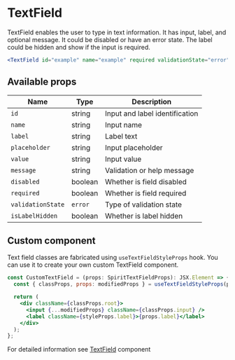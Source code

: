 # TextField

TextField enables the user to type in text information. It has input, label,
and optional message. It could be disabled or have an error state. The label could be hidden
and show if the input is required.

```jsx
<TextField id="example" name="example" required validationState="error" messsage="validation failed" />
```

## Available props

| Name              | Type    | Description                    |
| ----------------- | ------- | ------------------------------ |
| `id`              | string  | Input and label identification |
| `name`            | string  | Input name                     |
| `label`           | string  | Label text                     |
| `placeholder`     | string  | Input placeholder              |
| `value`           | string  | Input value                    |
| `message`         | string  | Validation or help message     |
| `disabled`        | boolean | Whether is field disabled      |
| `required`        | boolean | Whether is field required      |
| `validationState` | `error` | Type of validation state       |
| `isLabelHidden`   | boolean | Whether is label hidden        |

## Custom component

Text field classes are fabricated using `useTextFieldStyleProps` hook. You can use it to create your own custom TextField component.

```jsx
const CustomTextField = (props: SpiritTextFieldProps): JSX.Element => {
  const { classProps, props: modifiedProps } = useTextFieldStyleProps(props);

  return (
    <div className={classProps.root}>
      <input {...modifiedProps} className={classProps.input} />
      <label className={styleProps.label}>{props.label}</label>
    </div>
  );
};
```

For detailed information see [TextField](https://github.com/lmc-eu/spirit-design-system/blob/main/packages/web/src/components/TextField/README.md) component
